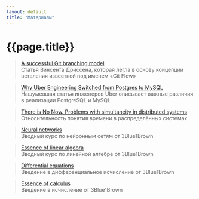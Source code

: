 ```yaml
---
layout: default 
title: "Материалы"
---
```

# {{page.title}}

> [A successful Git branching model](https://nvie.com/posts/a-successful-git-branching-model/)  
> Cтатья Винсента Дриссена, которая легла в основу концепции ветвления известной под именем &laquo;Git Flow&raquo;

> [Why Uber Engineering Switched from Postgres to MySQL](https://www.uber.com/blog/postgres-to-mysql-migration/)  
> Нашумевшая статья инженеров Uber описывает важные различия в реализации PostgreSQL и MySQL

> [There is No Now. Problems with simultaneity in distributed systems](https://www.researchgate.net/publication/288186705_There_Is_No_Now)  
> Относительность понятия времени в распределённых системах

> [Neural networks](https://www.youtube.com/watch?v=aircAruvnKk&list=PLZHQObOWTQDNU6R1_67000Dx_ZCJB-3pi)  
> Вводный курс по нейронным сетям от 3Blue1Brown

> [Essence of linear algebra](https://www.youtube.com/watch?v=fNk_zzaMoSs&list=PLZHQObOWTQDPD3MizzM2xVFitgF8hE_ab)  
> Вводный курс по линейной алгебре от 3Blue1Brown

> [Differential equations](https://www.youtube.com/watch?v=p_di4Zn4wz4&list=PLZHQObOWTQDNPOjrT6KVlfJuKtYTftqH6)  
> Введение в дифференциальное исчисление от 3Blue1Brown

> [Essence of calculus](https://www.youtube.com/watch?v=WUvTyaaNkzM&list=PLZHQObOWTQDMsr9K-rj53DwVRMYO3t5Yr&pp=0gcJCV8EOCosWNin)  
> Введение в исчисление от 3Blue1Brown
